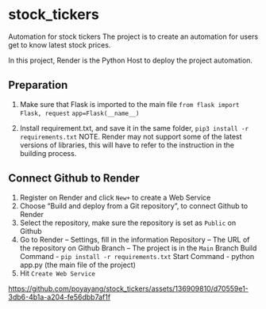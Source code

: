 # stock_tickers
Automation for stock tickers
The project is to create an automation for users get to know latest stock prices.

In this project, Render is the Python Host to deploy the project automation.

## Preparation
1.	Make sure that Flask is imported to the main file
`from flask import Flask, request`
`app=Flask(__name__)`

2.	Install requirement.txt, and save it in the same folder, 
`pip3 install -r requirements.txt`
NOTE. Render may not support some of the latest versions of libraries, this will have to refer to the instruction in the building process.

## Connect Github to Render

1.	Register on Render and click `New+` to create a Web Service
2.	Choose “Build and deploy from a Git repository”, to connect Github to Render
3.	Select the repository, make sure the repository is set as `Public` on Github
4.	Go to Render – Settings, fill in the information 
Repository – The URL of the repository on Github
Branch – The project is in the `Main` Branch
Build Command - `pip install -r requirements.txt`
Start Command - python app.py (the main file of the project)
5.	Hit `Create Web Service`


https://github.com/poyayang/stock_tickers/assets/136909810/d70559e1-3db6-4b1a-a204-fe56dbb7af1f




